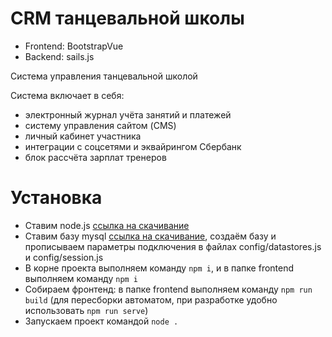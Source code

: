 # CRM танцевальной школы

* Frontend: BootstrapVue
* Backend: sails.js

Система управления танцевальной школой

Система включает в себя:
* электронный журнал учёта занятий и платежей
* систему управления сайтом (CMS)
* личный кабинет участника
* интеграции с соцсетями и эквайрингом Сбербанк
* блок рассчёта зарплат тренеров

# Установка

* Ставим node.js [ссылка на скачивание](https://nodejs.org/dist/v12.19.0/node-v12.19.0-x64.msi)
* Ставим базу mysql [ссылка на скачивание](https://dev.mysql.com/downloads/file/?id=496745), создаём базу и прописываем параметры подключения в файлах config/datastores.js и config/session.js
* В корне проекта выполняем команду ```npm i```, и в папке frontend выполняем команду ```npm i```
* Собираем фронтенд: в папке frontend выполняем команду ```npm run build``` (для пересборки автоматом, при разработке удобно использовать ```npm run serve```)
* Запускаем проект командой ```node .```